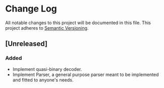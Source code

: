 # Change Log
All notable changes to this project will be documented in this file.
This project adheres to [Semantic Versioning](http://semver.org/).

## [Unreleased]

### Added
- Implement quasi-binary decoder.
- Implement Parser, a general purpose parser meant to be implemented and fitted to anyone's needs.
